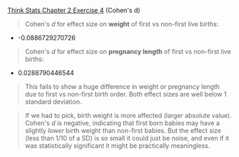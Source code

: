 [Think Stats Chapter 2 Exercise 4](http://greenteapress.com/thinkstats2/html/thinkstats2003.html#toc24) (Cohen's d)

> Cohen's *d* for effect size on **weight** of first vs non-first live births:
* -0.0886729270726

> Cohen's *d* for effect size on **pregnancy length** of first vs non-first live births:
* 0.0288790446544

> This fails to show a huge difference in weight or pregnancy length due to first vs non-first birth order. Both effect sizes are well below 1 standard deviation.

> If we had to pick, birth weight is more affected (larger absolute value). Cohen's *d* is negative, indicating that first born babies may have a slightly *lower* birth weight than non-first babies. But the effect size (less than 1/10 of a SD) is so small it could just be noise, and even if it was statistically significant it might be practically meaningless.
